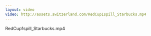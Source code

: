 ```yaml
---
layout: video
video: http://assets.switzerland.com/RedCup1spill_Starbucks.mp4
---
```

RedCup1spill_Starbucks.mp4
